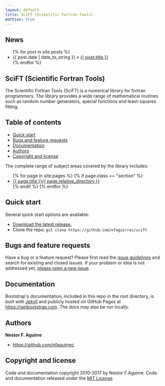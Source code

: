 ```yaml
---
layout: default
title: SciFT (Scientific Fortran Tools)
mathjax: true
---
```


<div id="news">
  <h2>News</h2>
  <ul class="posts">
    {% for post in site.posts %}
      <li><span>{{ post.date | date_to_string }}</span> &raquo; <a href="{{ site.baseurl }}{{ post.url }}">{{ post.title }}</a></li>
    {% endfor %}
  </ul>
</div>

## SciFT (Scientific Fortran Tools)

The Scientific Fortran Tools (SciFT) is a numerical library for fortran programmers.
The library provides a wide range of mathematical routines such as random number generators,
special functions and least-squares fitting.

## Table of contents

- [Quick start](#quick-start)
- [Bugs and feature requests](#bugs-and-feature-requests)
- [Documentation](#documentation)
- [Authors](#authors)
- [Copyright and license](#copyright-and-license)

The complete range of subject areas covered by the library includes:

<div id="sections">
  <ul class="page">
    {% for page in site.pages %}
        {% if page.class == "section" %}
            <li> <a href="{{ site.baseurl }}{{ page.url }}">{{ page.title }}{{ page.relative_directory }}</a></li>
        {% endif %}
    {% endfor %}
  </ul>
</div>


## Quick start

Several quick start options are available:

- [Download the latest release.](https://github.com/twbs/bootstrap/archive/v4.0.0-beta.zip)
- Clone the repo: `git clone https://github.com/nfaguirrec/scift`

<!-- Read the [Getting started page](https://getbootstrap.com/getting-started/) for information on the framework contents, templates and examples, and more. -->


## Bugs and feature requests

Have a bug or a feature request? Please first read the [issue guidelines](https://github.com/twbs/bootstrap/blob/master/CONTRIBUTING.md#using-the-issue-tracker) and search for existing and closed issues. If your problem or idea is not addressed yet, [please open a new issue](https://github.com/twbs/bootstrap/issues/new).


## Documentation

Bootstrap's documentation, included in this repo in the root directory, is built with [Jekyll](https://jekyllrb.com) and publicly hosted on GitHub Pages at <https://getbootstrap.com>. The docs may also be run locally.


## Authors

**Nestor F. Aguirre**
- <https://github.com/nfaguirrec>

## Copyright and license

Code and documentation copyright 2010-2017 by Nestor F.Aguirre. Code and documentation released under the [MIT License](https://github.com/nfaguirrec/scift/blob/master/LICENSE).
